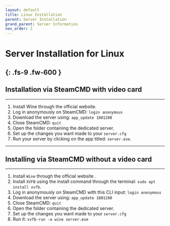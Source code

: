 ```yaml
---
layout: default
title: Linux Installation
parent: Server Installation
grand_parent: Server Information
nav_order: 2
---
```


# **Server Installation for Linux**
{: .fs-9 .fw-600 }
----

## Installation via SteamCMD with video card
---
1. Install Wine through the official website.
2. Log in anonymously on SteamCMD: `login anonymous`
3. Download the server using: `app_update 1801280`
4. Close SteamCMD: `quit`
5. Open the folder containing the dedicated server.
6. Set up the changes you want made to your `server.cfg` 
7. Run your server by clicking on the app titled: `server.exe`.

---
## Installing via SteamCMD without a video card
---
1. Install `Wine` through the official website .
2. Install `XVFB` using the install command through the terminal: `sudo apt install xvfb`.
3. Log in anonymously on SteamCMD with this CLI input: `login anonymous`
4. Download the server using: `app_update 1801280`
5. Close SteamCMD: `quit`
6. Open the folder containing the dedicated server.
6. Set up the changes you want made to your `server.cfg` 
8. Run it: `xvfb-run -a wine server.exe`